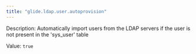 ```yaml
---
title: "glide.ldap.user.autoprovision"
---
```


Description: Automatically import users from the LDAP servers if the user is not present in the 'sys_user' table

Value: `true`